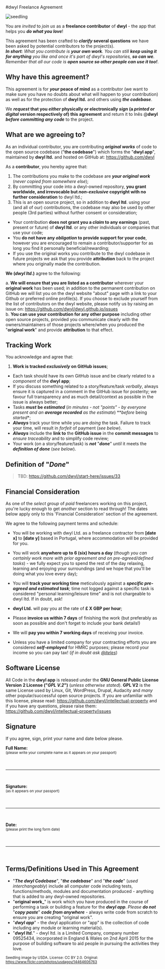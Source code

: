 #dwyl Freelance Agreement

![seedling](http://i.imgur.com/u6xFrZX.jpg)

You are _invited_ to _join us_ as a **freelance contributor** of **dwyl**  - the app that helps you _**do what you love**_!

This agreement has been crafted to **_clarify_ several questions** we have been asked by potential contributors to the project(s).    
_**In short**: What you contribute is **your own work**. You can still **keep using it for anything** you like and once it's part of dwyl's repositories, **so can we**. Remember that all our code is **open source so other people can use it too!**_.


## Why have this agreement?

This agreement is for **_your_ peace of mind** as a contributor (we want to make sure you have no doubts about what will happen to your contribution) as well as for the protection of **dwyl ltd.** and others using _**the codebase**_.

We **_request_ that you _either_ physically or electronically _sign_ (a _printed or digital_ version respectively of) this agreement** and return it to Inês @**dwyl** _**before committing any code**_ to the project.

## What are we agreeing to?

As an individual contributor, you are contributing **_original works_** of code
to the open source codebase ("**the codebase**") which forms the "**dwyl app**",
maintained by **dwyl ltd.** and hosted on GitHub at: https://github.com/dwyl

As a **contributor**, you hereby agree that:

1. The contributions you make to the codebase are **_your original work_**
(_never copied from somewhere else_);
2. By committing your code into a dwyl-owned repository, **you grant worldwide, and irrevocable but _non-exclusive_ copyright with no further consideration** to dwyl ltd.;
3. This is an open source project, so in addition to **dwyl ltd**. using your (and all of our) contributions, the codebase may also be used by other people (3rd parties) without further consent or consideration;
+ Your contribution **does not grant you a _claim_ to any earnings** (past, present or future) of **dwyl ltd**. or any other individuals or companies that use your code;
+ You **do not have any _obligation_ to provide support for your code**, however you are encouraged to remain a contributor/supporter for as long you find it personally beneficial/rewarding;
+ If you use the original works you contribute to the dwyl codebase in future projects we ask that you provide **attribution** back to the project where you originally made the contribution.

**We (_dwyl ltd_.)** agree to the following:

a. **We will ensure that you are listed as a contributor** wherever your **original work** has been used; in addition to the permanent contribution on GitHub we will list you on the dwyl website "about" page with a link to your Github or preferred online profile(s). If you choose to exclude yourself from the list of contributors on the dwyl website, please notify us by raising an issue on: https://github.com/dwyl/dwyl.github.io/issues  
b. **You can use your contribution for any other purpose** including other open source projects, provided you communicate clearly with the owners/maintainers of those projects where/when you produced the "**original work**" and provide **attribution** to that effect.



## Tracking Work

You acknowledge and agree that:

1. **Work is tracked _exclusively_ on GitHub issues**;
+ Each task should have its own GitHub issue and be clearly related to a _component_ of the **dwyl app**;
+ If you discuss something related to a story/feature/task _verbally_, always ensure it is captured in a comment in the GitHub issue for posterity; we favour full transparency and as much detail/context as possible in the issue is always better;
+ Tasks _**must**_ **be _estimated_** (_in minutes - not "points" - by everyone present and an **average recorded** as the estimate_) **_before_ being _started_*;
+ _**Always**_ track your time while you are _doing_ the task. Failure to track your time, will result in _forfeit_ of payment (_see below_).
+ _**Always**_ include the **link to** the **GitHub issue** in the **commit messages** to _ensure traceability_ and to simplify code review;
+ Your work (on a story/feature/task) is _**not**_ "_**done**_" _until_ it meets the _**definition of done**_ (_see below_).


## Definition of "_Done_"

> TBD: https://github.com/dwyl/start-here/issues/33


## Financial Consideration

As one of the _select group_ of _paid_ freelancers working on this project, you're lucky enough to get _another_ section to read through! The dates below apply only to this 'Financial Consideration' section of the agreement.

We agree to the following payment terms and schedule:

+ You will be working with dwyl Ltd. as a freelance contractor from **[date x]** to **[date y]** based in Portugal, where accommodation will be provided for you.
+ You will work **anywhere up to 6 (six) hours a day**
(_though you can certainly work more with prior agreement and on pre-agreed/defined tasks_) - we fully expect you to spend the rest of the day relaxing,
learning and enjoying your surroundings (and we hope that
you'll be doing what you love every day);
+ You will **track your working time** meticulously against a ***specific pre-agreed and estimated task***; time not logged against a specific task is considered "personal learning/leisure time" and is not chargeable to dwyl ltd. If in doubt, ask!


+ **dwyl Ltd.** will pay you at the rate of **£ X GBP per hour**;
+ Please **invoice us within 7 days** of finishing the work (but preferably as soon as possible and don't forget to include your bank details!)
+ We will **pay you within 7 working days** of receiving your invoice.
+ Unless you have a limited company for your contracting efforts you are considered
***self-employed*** for HMRC purposes; please record your income so you can pay tax! (_if in doubt ask [@iteles](github.com/iteles)_)

## Software License

All Code in the **dwyl app** is released under the **GNU General Public License Version 2 License ("_GPL V.2_")** (_unless otherwise stated_).
**GPL V2** is the same License used by Linux, Git, WordPress, Drupal, Audacity and _many_ other popular/successful open source projects.
If you are unfamiliar with this license, please read:
https://github.com/dwyl/intellectual-property
and if you have any questions, please raise them:
https://github.com/dwyl/intellectual-property/issues





## Signature
If you agree, sign, print your name and date below please.

**Full Name:**    
<small>(please write your complete name as it appears on your passport) </small>
<br/>
<br/>
<br/>
*****

<br/>

**Signature:**    
<small>(as it appears on your passport) </small>
<br/>
<br/>
<br/>
*****

<br/>

**Date:**    
<small>(please print the long form date) </small>
<br/>
<br/>
<br/>
*****

<br/>


## Terms/Definitions Used in This Agreement

+ "_**The dwyl Codebase**_", "_**the codebase**_" and "_**the code**_" (*used interchangeably*) include all computer code including tests, functions/methods, modules and documentation produced - anything that is added to any dwyl-owned repositories.
+ "**original work_**" is work which you have produced in the course of performing a task or building a feature for the _**dwyl app**_.
_Please **do not**_ "_**copy paste**_" _**code from anywhere**_ - always write code from scratch to ensure you are creating "original work".
+ "_**dwyl app**_" - the dwyl application or "app" is the collection of code including any module or learning material(s).
+ "_**dwyl ltd.**_" - dwyl ltd. is a Limited Company, company number 09525434, incorporated in England & Wales on 2nd April 2015 for the purpose of building software to aid people in pursuing the activities they love.



<small>Seedling image by USDA. License: CC BY 2.0. Original: https://www.flickr.com/photos/usdagov/14464606763</small>
